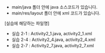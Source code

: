 * main/java 폴더 안에 java 소스코드가 있습니다.
* main/res/layout 폴더 안에 xml 코드가 있습니다.

[실습에 해당하는 파일명]
- 실습 2-1 : Activity2_1.java, activity2_1.xml
- 실습 2-4 : Activity2_4.java, activity2_4.xml
- 실습 2-7 : Activity2_7.java, activity2_7.xml
